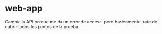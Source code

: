 # web-app

Cambie la API porque me da un error de acceso, pero basicamente trate de cubrir todos los puntos de la prueba.